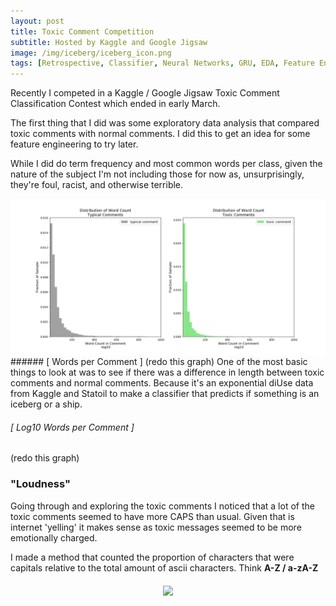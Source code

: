 ```yaml
---
layout: post
title: Toxic Comment Competition
subtitle: Hosted by Kaggle and Google Jigsaw
image: /img/iceberg/iceberg_icon.png
tags: [Retrospective, Classifier, Neural Networks, GRU, EDA, Feature Engineering, Keras, Tensorflow]
---
```


Recently I competed in a Kaggle / Google Jigsaw Toxic Comment Classification Contest which ended in early March.

The first thing that I did was some exploratory data analysis that compared toxic comments with normal comments. I did this to get an idea for some feature engineering to try later.

While I did do term frequency and most common words per class, given the nature of the subject I'm not including those for now as, unsurprisingly, they're foul, racist, and otherwise terrible.

<img src="/img/words_per_comment.png" width="512" align="middle">
###### [ Words per Comment ]
(redo this graph)
One of the most basic things to look at was to see if there was a difference in length between toxic comments and normal comments. Because it's an exponential diUse data from Kaggle and Statoil to make a classifier that predicts if something is an iceberg or a ship.

###### [ Log10 Words per Comment ]
(redo this graph) 

### "Loudness"
Going through and exploring the toxic comments I noticed that a lot of the toxic comments seemed to have more CAPS than usual. Given that is internet 'yelling' it makes sense as toxic messages seemed to be more emotionally charged.

I made a method that counted the proportion of characters that were capitals relative to the total amount of ascii characters. Think **A-Z / a-zA-Z**


<p align="center">
<img src="/img/iceberg/log_scores_a.png" width="512" align="middle">
</p>

